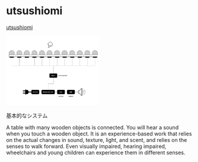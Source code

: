 # utsushiomi

<a href ="https://mathrax.com/contents/page10523">utsushiomi</a>

<img src="https://github.com/mathrax-s/utsushiomi/blob/garage/system.png?raw=true" alt="system" title="system" width=50%>

基本的なシステム

A table with many wooden objects is connected. You will hear a sound when you touch a wooden object. It is an experience-based work that relies on the actual changes in sound, texture, light, and scent, and relies on the senses to walk forward. Even visually impaired, hearing impaired, wheelchairs and young children can experience them in different senses.
